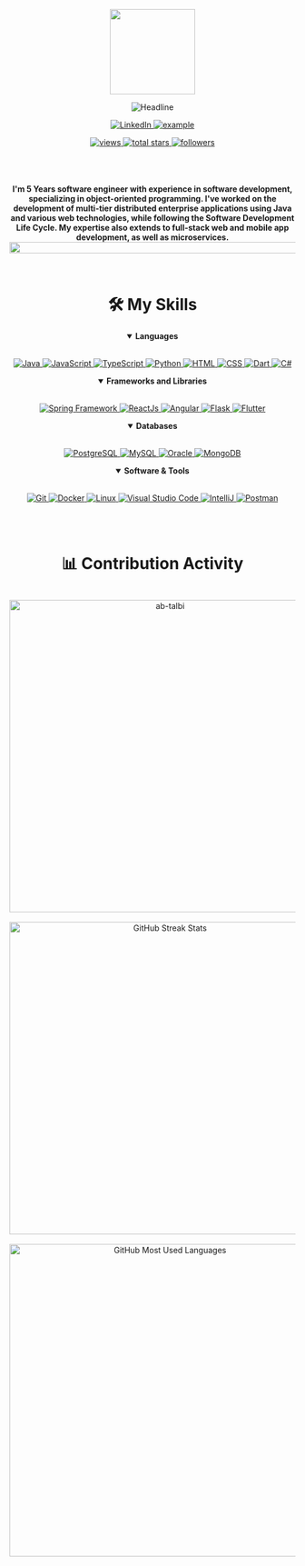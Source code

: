 <div>
    <div align=center>
        <p align=center>
            <img src="https://media.giphy.com/media/WUlplcMpOCEmTGBtBW/giphy.gif" width="150">
        </p>
        <img src="https://readme-typing-svg.herokuapp.com?color=%236FDA44&size=30&center=true&vCenter=true&width=672&height=55&lines=Hi+there+I+am+Anas+JEGOUAL;Software+Engineer;" alt="Headline" />
    </div>
    <div align=center>
        <p align=center>
            <a href="https://linkedin.com/in/anasjegoual">
                <img alt="LinkedIn" title="Anas Jegoual" src="https://img.shields.io/badge/LinkedIn-0077B5?style=for-the-badge&logo=linkedin&logoColor=white">
            </a>
            <a href="mailto:anasjegoual.2000@gmail.com?subject=Github%20Contact&body=Hi%20SalahEddine,">
                <img src="https://img.shields.io/badge/Gmail-D14836?style=for-the-badge&logo=gmail&logoColor=white" alt="example"/>
            </a>
        </p>
        <a href="https://github.com/AnasJeg?tab=views">
            <img alt="views" title="View of my profile" src="https://komarev.com/ghpvc/?username=ab-talbi&label=Views&color=brightgreen&style=for-the-badge" />
        </a>
        <a href="https://github.com/AnasJeg?tab=repositories&sort=stargazers">
            <img alt="total stars" title="Total stars on GitHub" src="https://custom-icon-badges.herokuapp.com/badge/dynamic/json?logo=star&color=212F3C&labelColor=566573&label=Stars&style=for-the-badge&query=%24.stars&url=https://api.github-star-counter.workers.dev/user/ab-talbi"/>
        </a>
        <a href="https://github.com/AnasJeg?tab=followers">
            <img alt="followers" title="Follow me on Github" src="https://custom-icon-badges.herokuapp.com/github/followers/ab-talbi?color=23960c&labelColor=188207&style=for-the-badge&logo=person-add&label=Followers&logoColor=white"/>
        </a>
    </div>
    <br>
    <br>
    <br>
    <div align=center>
        <p>
            <strong>
               I'm 5 Years software engineer with experience in software development, specializing in object-oriented programming. I've worked on the development of multi-tier distributed enterprise applications using Java and various web technologies, while following the Software Development Life Cycle. My expertise also extends to full-stack web and mobile app development, as well as microservices.
                <img src="https://i.imgur.com/dBaSKWF.gif" height="20" width="1000">
            </strong>
        </p>
    </div>
    </br>
    <div align=center>
    <h1>🛠️ My Skills</h1>
    <details align="" open>
        <summary><b>Languages</b></summary>
        <br/>
        <p align="">
            <a href="https://www.java.com/en/">
                <img alt="Java" src="https://custom-icon-badges.demolab.com/badge/-JAVA-ED8B00?style=for-the-badge&logo=java&logoColor=white"/>
            </a>
            <a href="https://www.javascript.com/">
                <img alt="JavaScript" src="https://img.shields.io/badge/JavaScript-323330?style=for-the-badge&logo=javascript&logoColor=F7DF1E"/>
            </a>
            <a href="https://www.typescriptlang.org/">
                <img alt="TypeScript" src="https://img.shields.io/badge/TypeScript-0175C2?style=for-the-badge&logo=typescript&logoColor=white"/>
            </a>
            <a href="https://python.org/">
                <img alt="Python" src="https://img.shields.io/badge/Python-FFD43B?style=for-the-badge&logo=python&logoColor=darkgreen"/>
            </a>
            <a href="https://www.w3schools.com/html/">
                <img alt="HTML" src="https://img.shields.io/badge/HTML-e34c26?style=for-the-badge&logo=html5&logoColor=white"/>
            </a>
            <a href="https://www.w3schools.com/css/">
                <img alt="CSS" src="https://img.shields.io/badge/CSS-264de4?style=for-the-badge&logo=css3&logoColor=white"/>
            </a>
            <a href="https://dart.dev/">
                <img alt="Dart" src="https://img.shields.io/badge/Dart-0175C2?style=for-the-badge&logo=dart&logoColor=white"/>
            </a>
            <a href="https://docs.microsoft.com/en-us/dotnet/csharp/">
                <img alt="C#" src="https://img.shields.io/badge/C%23-239120?style=for-the-badge&logo=c-sharp&logoColor=white"/>
            </a>
        </p>
    </details>
    <details align="" open>
        <summary><b>Frameworks and Libraries</b></summary>
        <br/>
        <p align="">
            <a href="https://spring.io/">
                <img alt="Spring Framework" src="https://img.shields.io/badge/Spring-6DB33F?style=for-the-badge&logo=spring&logoColor=white">
            </a>
            <a href="https://reactjs.org/">
                <img alt="ReactJs" src="https://img.shields.io/badge/React-20232A?style=for-the-badge&logo=react&logoColor=61DAFB">
            </a>
            <a href="https://angular.io/">
                <img alt="Angular" src="https://img.shields.io/badge/Angular-DD0031?style=for-the-badge&logo=angular&logoColor=white">
            </a>
            <a href="https://flask.palletsprojects.com/">
                <img alt="Flask" src="https://img.shields.io/badge/Flask-000000?style=for-the-badge&logo=flask&logoColor=white">
            </a>
            <a href="https://flutter.dev/">
                <img alt="Flutter" src="https://img.shields.io/badge/Flutter-02569B?style=for-the-badge&logo=flutter&logoColor=white">
            </a>
        </p>
    </details>
    <details align="" open>
        <summary><b>Databases</b></summary>
        <br/>
        <p align="">
            <a href="https://www.postgresql.org">
                <img alt="PostgreSQL" src="https://img.shields.io/badge/PostgreSQL-0175C2?style=for-the-badge&logo=postgresql&logoColor=white">
            </a>
            <a href="https://www.mysql.com/">
                <img alt="MySQL" src="https://img.shields.io/badge/MySQL-00000F?style=for-the-badge&logo=mysql&logoColor=white">
            </a>
            <a href="https://www.oracle.com/">
                <img alt="Oracle" src="https://img.shields.io/badge/Oracle-f80000?style=for-the-badge&logo=oracle&logoColor=white">
            </a>
            <a href="https://www.mongodb.com/">
                <img alt="MongoDB" src="https://img.shields.io/badge/MongoDB-47A248?style=for-the-badge&logo=mongodb&logoColor=white">
            </a>
        </p>
    </details>
    <details align="" open>
        <summary><b>Software & Tools</b></summary>
        <br/>
        <p align="">
            <a href="https://git-scm.com/">
                <img alt="Git" src="https://img.shields.io/badge/Git-F05032?style=for-the-badge&logo=git&logoColor=white">
            </a>
            <a href="https://www.docker.com/">
                <img alt="Docker" src="https://img.shields.io/badge/Docker-2CA5E0?style=for-the-badge&logo=docker&logoColor=white">
            </a>
            <a href="https://www.linux.org/">
                <img alt="Linux" src="https://img.shields.io/badge/Linux-FCC624?style=for-the-badge&logo=linux&logoColor=black">
            </a>
            <a href="https://code.visualstudio.com/">
                <img alt="Visual Studio Code" src="https://img.shields.io/badge/Visual_Studio_Code-0078D4?style=for-the-badge&logo=visual%20studio%20code&logoColor=white">
            </a>
            <a href="https://www.jetbrains.com/idea/">
                <img alt="IntelliJ" src="https://img.shields.io/badge/IntelliJ%20IDEA-34495E.svg?style=for-the-badge&logo=IntelliJ-IDEA&logoColor=white">
            </a>
            <a href="https://www.postman.com/">
                <img alt="Postman" src="https://img.shields.io/badge/Postman-FF6C37?style=for-the-badge&logo=Postman&logoColor=white">
            </a>
        </p>
    </details>
    <br>
    <br>
</div>
    <div align=center>
        <h1>📊 Contribution Activity</h1>
        <br>
        <div>
            <img src="https://github-readme-stats-smoky-sigma.vercel.app/api?username=AnasJeg&layout=compact&title_color=6FDA44&text_color=FFFFFF&theme=algolia" alt="ab-talbi" width="550" />
        </div>
        <br>
        <div>
            <img src="https://github-readme-streak-stats.herokuapp.com/?user=AnasJeg&theme=algolia&date_format=j%20M%5B%20Y%5D&currStreakLabel=6FDA44&fire=6FDA44&ring=6FDA44" alt="GitHub Streak Stats" width="550" />
        <div>
        <br>
        <div>
            <img src="https://github-readme-stats.vercel.app/api/top-langs/?username=AnasJeg&langs_count=8&count_private=true&layout=compact&title_color=6FDA44&text_color=FFFFFF&theme=algolia" alt="GitHub Most Used Languages" width="550" />
        <div>
    </div>
    <br>
    <br>

</div>
